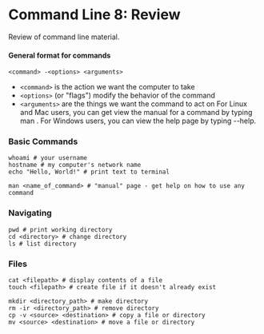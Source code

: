 # Command Line 8: Review

Review of command line material.

#### General format for commands
`<command> -<options> <arguments>`

* `<command>` is the action we want the computer to take
* `<options>` (or "flags") modify the behavior of the command
* `<arguments>` are the things we want the command to act on
For Linux and Mac users, you can get view the manual for a command by typing man <command>. For Windows users, you can view the help page by typing <command> --help.

### Basic Commands
```
whoami # your username
hostname # my computer's network name
echo "Hello, World!" # print text to terminal

man <name_of_command> # "manual" page - get help on how to use any command
```
### Navigating

```
pwd # print working directory
cd <directory> # change directory
ls # list directory
```

### Files
```
cat <filepath> # display contents of a file
touch <filepath> # create file if it doesn't already exist

mkdir <directory_path> # make directory
rm -ir <directory_path> # remove directory
cp -v <source> <destination> # copy a file or directory
mv <source> <destination> # move a file or directory
```

